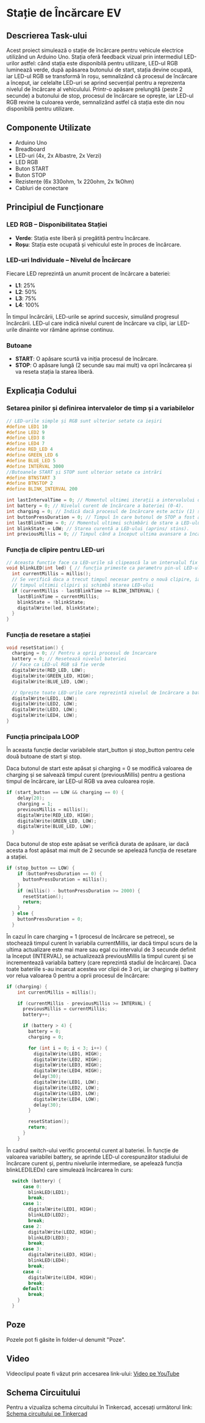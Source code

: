 # Stație de Încărcare EV

## Descrierea Task-ului

Acest proiect simulează o stație de încărcare pentru vehicule electrice utilizând un Arduino Uno. Stația oferă feedback vizual prin intermediul LED-urilor astfel: când stația este disponibilă pentru utilizare, LED-ul RGB luminează verde, după apăsarea butonului de start, stația devine ocupată, iar LED-ul RGB se transformă în roșu, semnalizând că procesul de încărcare a început, iar celelalte LED-uri se aprind secvențial pentru a reprezenta nivelul de încărcare al vehiculului. Printr-o apăsare prelungită (peste 2 secunde) a butonului de stop, procesul de încărcare se oprește, iar LED-ul RGB revine la culoarea verde, semnalizând astfel că stația este din nou disponibilă pentru utilizare.

## Componente Utilizate

- Arduino Uno
- Breadboard
- LED-uri (4x, 2x Albastre, 2x Verzi)
- LED RGB
- Buton START
- Buton STOP
- Rezistențe (6x 330ohm, 1x 220ohm, 2x 1kOhm)
- Cabluri de conectare

## Principiul de Funcționare

### LED RGB – Disponibilitatea Stației

- **Verde**: Stația este liberă și pregătită pentru încărcare.
- **Roșu**: Stația este ocupată și vehiculul este în proces de încărcare.

### LED-uri Individuale – Nivelul de Încărcare

Fiecare LED reprezintă un anumit procent de încărcare a bateriei:

- **L1**: 25%
- **L2**: 50%
- **L3**: 75%
- **L4**: 100%

În timpul încărcării, LED-urile se aprind succesiv, simulând progresul încărcării. LED-ul care indică nivelul curent de încărcare va clipi, iar LED-urile dinainte vor rămâne aprinse continuu.

### Butoane

- **START**: O apăsare scurtă va iniția procesul de încărcare.
- **STOP**: O apăsare lungă (2 secunde sau mai mult) va opri încărcarea și va reseta stația la starea liberă.

## Explicația Codului

### Setarea pinilor și definirea intervalelor de timp și a variabilelor
```cpp
// LED-urile simple și RGB sunt ulterior setate ca ieșiri
#define LED1 10
#define LED2 9
#define LED3 8
#define LED4 7
#define RED_LED 4
#define GREEN_LED 6
#define BLUE_LED 5
#define INTERVAL 3000
//Butoanele START și STOP sunt ulterior setate ca intrări
#define BTNSTART 3
#define BTNSTOP 2
#define BLINK_INTERVAL 200

int lastIntervalTime = 0; // Momentul ultimei iterații a intervalului de timp.
int battery = 0; // Nivelul curent de încărcare a bateriei (0-4).
int charging = 0; // Indică dacă procesul de încărcare este activ (1) sau nu (0).
int buttonPressDuration = 0; // Timpul în care butonul de STOP a fost apăsat.
int lastBlinkTime = 0; // Momentul ultimei schimbări de stare a LED-ului care clipește.
int blinkState = LOW; // Starea curentă a LED-ului (aprins/ stins).
int previousMillis = 0; // Timpul când a început ultima avansare a încărcării.
```

### Funcția de clipire pentru LED-uri
```cpp
// Aceasta funcție face ca LED-urile să clipească la un intervalul fix definit la început (BLINK_INTERVAL)
void blinkLED(int led) { // funcția primeste ca parametru pin-ul LED-ului
  int currentMillis = millis();
  // Se verifică daca a trecut timpul necesar pentru o nouă clipire, iar in caz afirmativ setează timpul curent ca fiind
  // timpul ultimii clipiri și schimbă starea LED-ului
  if (currentMillis - lastBlinkTime >= BLINK_INTERVAL) {
    lastBlinkTime = currentMillis;
    blinkState = !blinkState;
    digitalWrite(led, blinkState);
  }
} 
```

### Funcția de resetare a stației
```cpp
void resetStation() {
  charging = 0; // Pentru a oprii procesul de încarcare
  battery = 0; // Resetează nivelul bateriei
  // Face ca LED-ul RGB să fie verde
  digitalWrite(RED_LED, LOW);
  digitalWrite(GREEN_LED, HIGH);
  digitalWrite(BLUE_LED, LOW);

  // Oprește toate LED-urile care reprezintă nivelul de încărcare a bateriei
  digitalWrite(LED1, LOW);
  digitalWrite(LED2, LOW);
  digitalWrite(LED3, LOW);
  digitalWrite(LED4, LOW);
}
```
### Funcția principala LOOP

În aceasta funcție declar variabilele start_button și stop_button pentru cele două butoane de start și stop.

Daca butonul de start este apăsat și charging = 0 se modifică valoarea de charging și se salvează timpul curent (previousMillis) pentru a gestiona timpul de încărcare, iar LED-ul RGB va avea culoarea roșie.
```cpp
if (start_button == LOW && charging == 0) {
    delay(20);
    charging = 1;
    previousMillis = millis();
    digitalWrite(RED_LED, HIGH);
    digitalWrite(GREEN_LED, LOW);
    digitalWrite(BLUE_LED, LOW);
  }
```

Daca butonul de stop este apăsat se verifică durata de apăsare, iar dacă acesta a fost apăsat mai mult de 2 secunde se apelează funcția de resetare a stației.
```cpp
if (stop_button == LOW) {
    if (buttonPressDuration == 0) {
      buttonPressDuration = millis();
    }
    if (millis() - buttonPressDuration >= 2000) {
      resetStation();
      return;
    }
  } else {
    buttonPressDuration = 0;
  }
```
În cazul în care charging = 1 (procesul de încărcare se petrece), se stochează timpul curent în variabila currentMillis, iar dacă timpul scurs de la ultima actualizare este mai mare sau egal cu intervalul de 3 secunde definit la început (INTERVAL), se actualizează previousMillis la timpul curent și se incrementează variabila battery (care reprezintă stadiul de încărcare). Daca toate bateriile s-au incarcat acestea vor clipii de 3 ori, iar charging și battery vor relua valoarea 0 pentru a oprii procesul de încărcare:
```cpp
if (charging) {
    int currentMillis = millis();

    if (currentMillis - previousMillis >= INTERVAL) {
      previousMillis = currentMillis;
      battery++;

      if (battery > 4) {
        battery = 0;
        charging = 0;

        for (int i = 0; i < 3; i++) {
          digitalWrite(LED1, HIGH);
          digitalWrite(LED2, HIGH);
          digitalWrite(LED3, HIGH);
          digitalWrite(LED4, HIGH);
          delay(30);
          digitalWrite(LED1, LOW);
          digitalWrite(LED2, LOW);
          digitalWrite(LED3, LOW);
          digitalWrite(LED4, LOW);
          delay(30);
        }

        resetStation();
        return;
      }
    }
```
În cadrul switch-ului verific procentul curent al bateriei. În funcție de valoarea variabilei battery, se aprinde LED-ul corespunzător stadiului de încărcare curent și, pentru nivelurile intermediare, se apelează funcția blinkLED(LEDx) care simulează încărcarea în curs:
```cpp
  switch (battery) {
      case 0:
        blinkLED(LED1);
        break;
      case 1:
        digitalWrite(LED1, HIGH);
        blinkLED(LED2);
        break;
      case 2:
        digitalWrite(LED2, HIGH);
        blinkLED(LED3);
        break;
      case 3:
        digitalWrite(LED3, HIGH);
        blinkLED(LED4);
        break;
      case 4:
        digitalWrite(LED4, HIGH);
        break;
      default:
        break;
    }
  }
```

## Poze

Pozele pot fi găsite în folder-ul denumit "Poze".

## Video

Videoclipul poate fi văzut prin accesarea link-ului:
[Video pe YouTube](https://youtu.be/XwlkeEq_QTI)

## Schema Circuitului

Pentru a vizualiza schema circuitului în Tinkercad, accesați următorul link:
[Schema circuitului pe Tinkercad](https://www.tinkercad.com/things/fFy8XadlfId-tema-1-ev-charging-station?sharecode=DfYNkKULxrzNeILNhgwix6LQ0-5GoeDqWLfGnqn_l4Y)
